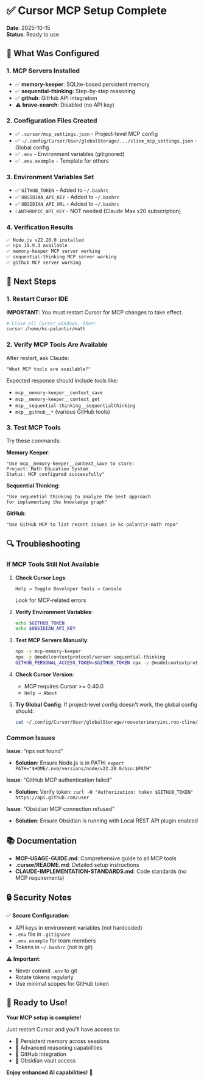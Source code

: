 # ✅ Cursor MCP Setup Complete

**Date**: 2025-10-15  
**Status**: Ready to use

## 🎯 What Was Configured

### 1. MCP Servers Installed
- ✅ **memory-keeper**: SQLite-based persistent memory
- ✅ **sequential-thinking**: Step-by-step reasoning
- ✅ **github**: GitHub API integration
- ⚠️ **brave-search**: Disabled (no API key)

### 2. Configuration Files Created
- ✅ `.cursor/mcp_settings.json` - Project-level MCP config
- ✅ `~/.config/Cursor/User/globalStorage/.../cline_mcp_settings.json` - Global config
- ✅ `.env` - Environment variables (gitignored)
- ✅ `.env.example` - Template for others

### 3. Environment Variables Set
- ✅ `GITHUB_TOKEN` - Added to `~/.bashrc`
- ✅ `OBSIDIAN_API_KEY` - Added to `~/.bashrc`
- ✅ `OBSIDIAN_API_URL` - Added to `~/.bashrc`
- ℹ️ `ANTHROPIC_API_KEY` - NOT needed (Claude Max x20 subscription)

### 4. Verification Results
```bash
✅ Node.js v22.20.0 installed
✅ npx 10.9.3 available
✅ memory-keeper MCP server working
✅ sequential-thinking MCP server working
✅ github MCP server working
```

## 🚀 Next Steps

### 1. Restart Cursor IDE
**IMPORTANT**: You must restart Cursor for MCP changes to take effect.

```bash
# Close all Cursor windows, then:
cursor /home/kc-palantir/math
```

### 2. Verify MCP Tools Are Available

After restart, ask Claude:
```
"What MCP tools are available?"
```

Expected response should include tools like:
- `mcp__memory-keeper__context_save`
- `mcp__memory-keeper__context_get`
- `mcp__sequential-thinking__sequentialthinking`
- `mcp__github__*` (various GitHub tools)

### 3. Test MCP Tools

Try these commands:

**Memory Keeper**:
```
"Use mcp__memory-keeper__context_save to store: 
Project: Math Education System
Status: MCP configured successfully"
```

**Sequential Thinking**:
```
"Use sequential thinking to analyze the best approach 
for implementing the knowledge graph"
```

**GitHub**:
```
"Use GitHub MCP to list recent issues in kc-palantir-math repo"
```

## 🔍 Troubleshooting

### If MCP Tools Still Not Available

1. **Check Cursor Logs**:
   ```
   Help → Toggle Developer Tools → Console
   ```
   Look for MCP-related errors

2. **Verify Environment Variables**:
   ```bash
   echo $GITHUB_TOKEN
   echo $OBSIDIAN_API_KEY
   ```

3. **Test MCP Servers Manually**:
   ```bash
   npx -y mcp-memory-keeper
   npx -y @modelcontextprotocol/server-sequential-thinking
   GITHUB_PERSONAL_ACCESS_TOKEN=$GITHUB_TOKEN npx -y @modelcontextprotocol/server-github
   ```

4. **Check Cursor Version**:
   - MCP requires Cursor >= 0.40.0
   - `Help → About`

5. **Try Global Config**:
   If project-level config doesn't work, the global config should:
   ```bash
   cat ~/.config/Cursor/User/globalStorage/rooveterinaryinc.roo-cline/settings/cline_mcp_settings.json
   ```

### Common Issues

**Issue**: "npx not found"
- **Solution**: Ensure Node.js is in PATH: `export PATH="$HOME/.nvm/versions/node/v22.20.0/bin:$PATH"`

**Issue**: "GitHub MCP authentication failed"
- **Solution**: Verify token: `curl -H "Authorization: token $GITHUB_TOKEN" https://api.github.com/user`

**Issue**: "Obsidian MCP connection refused"
- **Solution**: Ensure Obsidian is running with Local REST API plugin enabled

## 📚 Documentation

- **MCP-USAGE-GUIDE.md**: Comprehensive guide to all MCP tools
- **.cursor/README.md**: Detailed setup instructions
- **CLAUDE-IMPLEMENTATION-STANDARDS.md**: Code standards (no MCP requirements)

## 🔒 Security Notes

✅ **Secure Configuration**:
- API keys in environment variables (not hardcoded)
- `.env` file in `.gitignore`
- `.env.example` for team members
- Tokens in `~/.bashrc` (not in git)

⚠️ **Important**:
- Never commit `.env` to git
- Rotate tokens regularly
- Use minimal scopes for GitHub token

## 🎉 Ready to Use!

**Your MCP setup is complete!**

Just restart Cursor and you'll have access to:
- 🧠 Persistent memory across sessions
- 🤔 Advanced reasoning capabilities  
- 🐙 GitHub integration
- 📝 Obsidian vault access

**Enjoy enhanced AI capabilities!** 🚀

